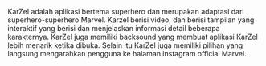 KarZel adalah aplikasi bertema superhero dan merupakan adaptasi dari superhero-superhero Marvel. Karzel berisi video, dan berisi tampilan yang interaktif yang berisi dan menjelaskan informasi detail beberapa karakternya. KarZel juga memiliki backsound yang membuat aplikasi KarZel lebih menarik ketika dibuka. Selain itu KarZel juga memiliki pilihan yang langsung mengarahkan pengguna ke halaman instagram official Marvel.
